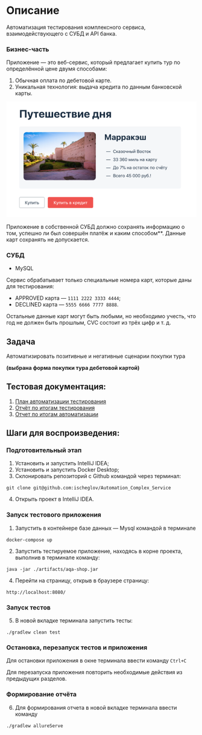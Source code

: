 # Описание

Автоматизация тестирования комплексного сервиса, взаимодействующего с СУБД и API банка.

### Бизнес-часть

Приложение — это веб-сервис, который предлагает купить тур по определённой цене двумя способами:
1. Обычная оплата по дебетовой карте.
2. Уникальная технология: выдача кредита по данным банковской карты.

![](pic/service.png)

Приложение в собственной СУБД должно сохранять информацию о том, успешно ли был совершён платёж и каким способом**. Данные карт сохранять не допускается.

### СУБД

* MySQL

Сервис обрабатывает только специальные номера карт, которые даны для тестирования:
* APPROVED карта — `1111 2222 3333 4444`;
* DECLINED карта — `5555 6666 7777 8888`.

Остальные данные карт могут быть любыми, но необходимо учесть, что год не должен быть прошлым, CVC состоит из трёх цифр и т. д.

## Задача

Автоматизировать позитивные и негативные сценарии покупки тура

**(выбрана форма покупки тура дебетовой картой)**

## Тестовая документация:

1. [План автоматизации тестирования](documentation/Plan.md)
2. [Отчёт по итогам тестирования](documentation/Report.md)
3. [Отчет по итогам автоматизации](documentation/Summary.md)

## Шаги для воспроизведения:

### Подготовительный этап

1. Установить и запустить IntelliJ IDEA;
2. Установить и запустить Docker Desktop;
3. Склонировать репозиторий с Github командой через терминал:
```
git clone git@github.com:ischeglov/Automation_Complex_Service
```
4. Открыть проект в IntelliJ IDEA.

### Запуск тестового приложения 

1. Запустить в контейнере базe данных — Mysql командой в терминале
```
docker-compose up
```
2. Запустить тестируемое приложение, находясь в корне проекта, выполнив в терминале команду:
```
java -jar ./artifacts/aqa-shop.jar
```
4.  Перейти на страницу, открыв в браузере страницу:
```
http://localhost:8080/
```

### Запуск тестов

5. В новой вкладке терминала запустить тесты:
 ```
./gradlew clean test
```
### Остановка, перезапуск тестов и приложения

Для остановки приложения в окне терминала ввести команду 
`Ctrl+С`

Для перезапуска приложения повторить необходимые действия из предыдущих разделов.

### Формирование отчёта

6. Для формирования отчета в новой вкладке терминала ввести команду
```
./gradlew allureServe
```



